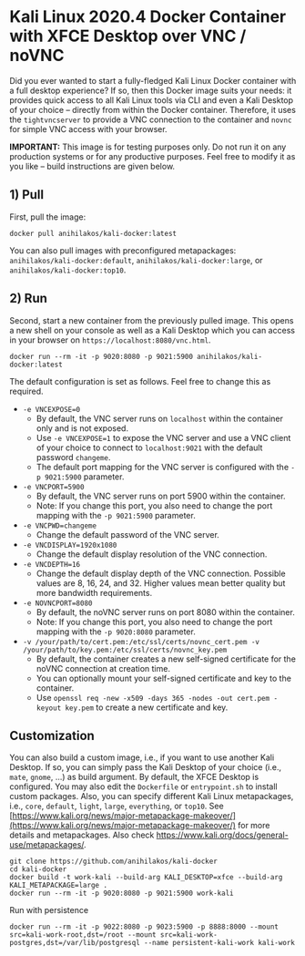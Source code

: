 # Kali Linux 2020.4 Docker Container with XFCE Desktop over VNC / noVNC

Did you ever wanted to start a fully-fledged Kali Linux Docker container with a full desktop experience? If so, then this Docker image suits your needs: it provides quick access to all Kali Linux tools via CLI and even a Kali Desktop of your choice – directly from within the Docker container. Therefore, it uses the `tightvncserver` to provide a VNC connection to the container and `novnc` for simple VNC access with your browser.

**IMPORTANT:** This image is for testing purposes only. Do not run it on any production systems or for any productive purposes. Feel free to modify it as you like – build instructions are given below.

## 1) Pull

First, pull the image:

```
docker pull anihilakos/kali-docker:latest
```

You can also pull images with preconfigured metapackages: `anihilakos/kali-docker:default`, `anihilakos/kali-docker:large`, or `anihilakos/kali-docker:top10`.

## 2) Run

Second, start a new container from the previously pulled image. This opens a new shell on your console as well as a Kali Desktop which you can access in your browser on `https://localhost:8080/vnc.html`.

```
docker run --rm -it -p 9020:8080 -p 9021:5900 anihilakos/kali-docker:latest
```

The default configuration is set as follows. Feel free to change this as required.

- `-e VNCEXPOSE=0`
  - By default, the VNC server runs on `localhost` within the container only and is not exposed.
  - Use `-e VNCEXPOSE=1` to expose the VNC server and use a VNC client of your choice to connect to `localhost:9021` with the default password `changeme`.
  - The default port mapping for the VNC server is configured with the `-p 9021:5900` parameter.
- `-e VNCPORT=5900`
  - By default, the VNC server runs on port 5900 within the container.
  - Note: If you change this port, you also need to change the port mapping with the `-p 9021:5900` parameter.
- `-e VNCPWD=changeme`
  - Change the default password of the VNC server.
- `-e VNCDISPLAY=1920x1080`
  - Change the default display resolution of the VNC connection.
- `-e VNCDEPTH=16`
  - Change the default display depth of the VNC connection. Possible values are 8, 16, 24, and 32. Higher values mean better quality but more bandwidth requirements.
- `-e NOVNCPORT=8080`
  - By default, the noVNC server runs on port 8080 within the container.
  - Note: If you change this port, you also need to change the port mapping with the `-p 9020:8080` parameter.
- `-v /your/path/to/cert.pem:/etc/ssl/certs/novnc_cert.pem -v /your/path/to/key.pem:/etc/ssl/certs/novnc_key.pem`
  - By default, the container creates a new self-signed certificate for the noVNC connection at creation time.
  - You can optionally mount your self-signed certificate and key to the container.
  - Use `openssl req -new -x509 -days 365 -nodes -out cert.pem -keyout key.pem` to create a new certificate and key.

## Customization

You can also build a custom image, i.e., if you want to use another Kali Desktop. If so, you can simply pass the Kali Desktop of your choice (i.e., `mate`, `gnome`, ...) as build argument. By default, the XFCE Desktop is configured. You may also edit the `Dockerfile` or `entrypoint.sh` to install custom packages. Also, you can specify different Kali Linux metapackages, i.e., `core`, `default`, `light`, `large`, `everything`, or `top10`. See [https://www.kali.org/news/major-metapackage-makeover/](https://www.kali.org/news/major-metapackage-makeover/) for more details and metapackages. Also check https://www.kali.org/docs/general-use/metapackages/. 

```
git clone https://github.com/anihilakos/kali-docker
cd kali-docker
docker build -t work-kali --build-arg KALI_DESKTOP=xfce --build-arg KALI_METAPACKAGE=large .
docker run --rm -it -p 9020:8080 -p 9021:5900 work-kali
```
Run with persistence
```
docker run --rm -it -p 9022:8080 -p 9023:5900 -p 8888:8000 --mount src=kali-work-root,dst=/root --mount src=kali-work-postgres,dst=/var/lib/postgresql --name persistent-kali-work kali-work
```


